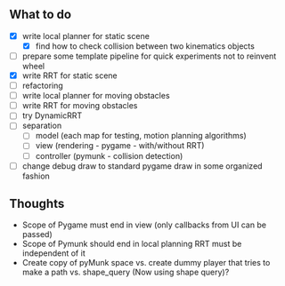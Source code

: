 ## What to do
- [x] write local planner for static scene
  - [x] find how to check collision between two kinematics objects
- [ ] prepare some template pipeline for quick experiments not to reinvent wheel
- [x] write RRT for static scene
- [ ] refactoring
- [ ] write local planner for moving obstacles
- [ ] write RRT for moving obstacles
- [ ] try DynamicRRT
- [ ] separation
  - [ ] model (each map for testing, motion planning algorithms) 
  - [ ] view (rendering - pygame - with/without RRT) 
  - [ ] controller (pymunk - collision detection)
- [ ] change debug draw to standard pygame draw in some organized fashion

## Thoughts
- Scope of Pygame must end in view (only callbacks from UI can be passed)
- Scope of Pymunk should end in local planning RRT must be independent of it
- Create copy of pyMunk space vs. create dummy player that tries to make a path vs. shape_query (Now using shape query)?